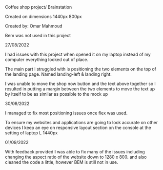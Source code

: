 Coffee shop project/ Brainstation

Created on dimensions 1440px 800px

Created by: Omar Mahmoud

Bem was not used in this project

27/08/2022

I had issues with this project when opened it on my
laptop instead of my computer everything looked out of place.

The main part I struggled with is positioning the two
elements on the top of the landing page. Named landing-left
& landing right.

I was unable to move the shop now button and the text above
together so I resulted in putting a margin between the two
elements to move the text up by itself to be as similar as
possible to the mock up

30/08/2022

I managed to fix most positioning issues once flex was used.

To ensure my websites and applications are going to look
accurate on other devices I keep an eye on responsive layout
section on the console at the setting of laptop L 1440px

01/09/2022

With feedback provided I was able to fix many of the issues including changing the aspect ratio of the website down to 1280 x 800. and also cleaned the code a little, however BEM is still not in use.

